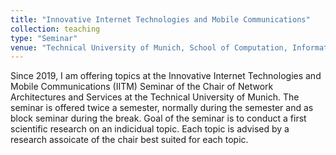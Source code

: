 ```yaml
---
title: "Innovative Internet Technologies and Mobile Communications"
collection: teaching
type: "Seminar"
venue: "Technical University of Munich, School of Computation, Information, and Technology"
---
```


Since 2019, I am offering topics at the Innovative Internet Technologies and Mobile Communications (IITM) Seminar  of the Chair of Network Architectures and Services at the Technical University of Munich.
The seminar is offered twice a semester, normally during the semester and as block seminar during the break.
Goal of the seminar is to conduct a first scientific research on an indicidual topic.
Each topic is advised by a research assoicate of the chair best suited for each topic.
